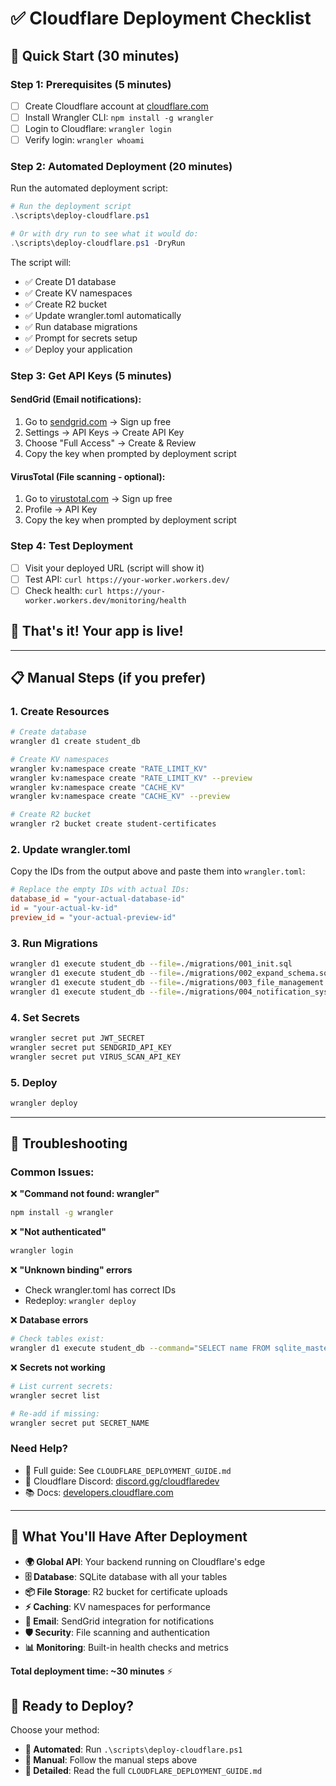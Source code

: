 # ✅ Cloudflare Deployment Checklist

## 🎯 Quick Start (30 minutes)

### Step 1: Prerequisites (5 minutes)
- [ ] Create Cloudflare account at [cloudflare.com](https://cloudflare.com)
- [ ] Install Wrangler CLI: `npm install -g wrangler`
- [ ] Login to Cloudflare: `wrangler login`
- [ ] Verify login: `wrangler whoami`

### Step 2: Automated Deployment (20 minutes)
Run the automated deployment script:

```powershell
# Run the deployment script
.\scripts\deploy-cloudflare.ps1

# Or with dry run to see what it would do:
.\scripts\deploy-cloudflare.ps1 -DryRun
```

The script will:
- ✅ Create D1 database
- ✅ Create KV namespaces 
- ✅ Create R2 bucket
- ✅ Update wrangler.toml automatically
- ✅ Run database migrations
- ✅ Prompt for secrets setup
- ✅ Deploy your application

### Step 3: Get API Keys (5 minutes)

#### SendGrid (Email notifications):
1. Go to [sendgrid.com](https://sendgrid.com) → Sign up free
2. Settings → API Keys → Create API Key
3. Choose "Full Access" → Create & Review
4. Copy the key when prompted by deployment script

#### VirusTotal (File scanning - optional):
1. Go to [virustotal.com](https://virustotal.com) → Sign up free  
2. Profile → API Key
3. Copy the key when prompted by deployment script

### Step 4: Test Deployment
- [ ] Visit your deployed URL (script will show it)
- [ ] Test API: `curl https://your-worker.workers.dev/`
- [ ] Check health: `curl https://your-worker.workers.dev/monitoring/health`

## 🎉 That's it! Your app is live!

---

## 📋 Manual Steps (if you prefer)

### 1. Create Resources

```bash
# Create database
wrangler d1 create student_db

# Create KV namespaces
wrangler kv:namespace create "RATE_LIMIT_KV"
wrangler kv:namespace create "RATE_LIMIT_KV" --preview
wrangler kv:namespace create "CACHE_KV"  
wrangler kv:namespace create "CACHE_KV" --preview

# Create R2 bucket
wrangler r2 bucket create student-certificates
```

### 2. Update wrangler.toml
Copy the IDs from the output above and paste them into `wrangler.toml`:

```toml
# Replace the empty IDs with actual IDs:
database_id = "your-actual-database-id"
id = "your-actual-kv-id"
preview_id = "your-actual-preview-id"
```

### 3. Run Migrations
```bash
wrangler d1 execute student_db --file=./migrations/001_init.sql
wrangler d1 execute student_db --file=./migrations/002_expand_schema.sql
wrangler d1 execute student_db --file=./migrations/003_file_management.sql
wrangler d1 execute student_db --file=./migrations/004_notification_system.sql
```

### 4. Set Secrets
```bash
wrangler secret put JWT_SECRET
wrangler secret put SENDGRID_API_KEY
wrangler secret put VIRUS_SCAN_API_KEY
```

### 5. Deploy
```bash
wrangler deploy
```

---

## 🚨 Troubleshooting

### Common Issues:

❌ **"Command not found: wrangler"**
```bash
npm install -g wrangler
```

❌ **"Not authenticated"**
```bash
wrangler login
```

❌ **"Unknown binding" errors**
- Check wrangler.toml has correct IDs
- Redeploy: `wrangler deploy`

❌ **Database errors**
```bash
# Check tables exist:
wrangler d1 execute student_db --command="SELECT name FROM sqlite_master WHERE type='table'"
```

❌ **Secrets not working**
```bash
# List current secrets:
wrangler secret list

# Re-add if missing:
wrangler secret put SECRET_NAME
```

### Need Help?
- 📖 Full guide: See `CLOUDFLARE_DEPLOYMENT_GUIDE.md`
- 💬 Cloudflare Discord: [discord.gg/cloudflaredev](https://discord.gg/cloudflaredev)
- 📚 Docs: [developers.cloudflare.com](https://developers.cloudflare.com)

---

## 🎯 What You'll Have After Deployment

- **🌍 Global API**: Your backend running on Cloudflare's edge
- **🗄️ Database**: SQLite database with all your tables
- **📦 File Storage**: R2 bucket for certificate uploads
- **⚡ Caching**: KV namespaces for performance
- **📧 Email**: SendGrid integration for notifications
- **🛡️ Security**: File scanning and authentication
- **📊 Monitoring**: Built-in health checks and metrics

**Total deployment time: ~30 minutes** ⚡

## 🚀 Ready to Deploy?

Choose your method:
- **🤖 Automated**: Run `.\scripts\deploy-cloudflare.ps1`
- **👤 Manual**: Follow the manual steps above
- **📖 Detailed**: Read the full `CLOUDFLARE_DEPLOYMENT_GUIDE.md`